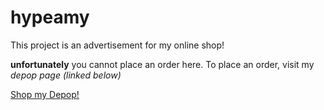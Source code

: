 # hypeamy
<p>This project is an advertisement for my online shop!</p>
<p><strong>unfortunately</strong> you cannot place an order here. To place an order, visit my <em>depop page (linked below)</em></p>
<a href="https://www.depop.com/hypeamy/">Shop my Depop!</a>
